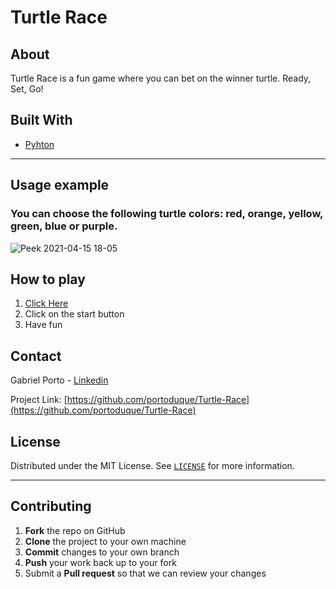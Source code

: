 # Turtle Race

## About
Turtle Race is a fun game where you can bet on the winner turtle. 
Ready, Set, Go!

## Built With

* [Pyhton](https://www.python.org/downloads/)
***
## Usage example
### You can choose the following turtle colors: red, orange, yellow, green, blue or purple.
![Peek 2021-04-15 18-05](https://user-images.githubusercontent.com/37813839/115130010-133a6d00-9fc2-11eb-9901-3917b330189a.gif)
## How to play
1. [Click Here](https://replit.com/@portoduque/Turtle-Race)
2. Click on the start button
3. Have fun

## Contact
Gabriel Porto - [Linkedin](https://www.linkedin.com/in/portoduque/)

Project Link: [https://github.com/portoduque/Turtle-Race](https://github.com/portoduque/Turtle-Race)

## License

Distributed under the MIT License. See [`LICENSE`](https://github.com/portoduque/Turtle-Race/blob/main/LICENSE) for more information.
***
## Contributing

1. **Fork** the repo on GitHub
2. **Clone** the project to your own machine
3. **Commit** changes to your own branch
4. **Push** your work back up to your fork
5. Submit a **Pull request** so that we can review your changes
